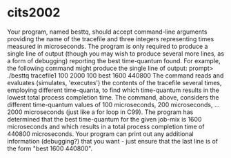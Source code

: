 # cits2002
Your program, named besttq, should accept command-line arguments providing the name of the tracefile and three integers representing times measured in microseconds. The program is only required to produce a single line of output (though you may wish to produce several more lines, as a form of debugging) reporting the best time-quantum found.  For example, the following command might produce the single line of output:  prompt> ./besttq  tracefile1  100  2000  100  best  1600  440800 The command reads and evaluates (simulates, 'executes') the contents of the tracefile several times, employing different time-quanta, to find which time-quantum results in the lowest total process completion time.  The command, above, considers the different time-quantum values of 100 microseconds, 200 microseconds, ... 2000 microseconds (just like a for loop in C99). The program has determined that the best time-quantum for the given job-mix is 1600 microseconds and which results in a total process completion time of 440800  microseconds.  Your program can print out any additional information (debugging?) that you want - just ensure that the last line is of the form "best  1600  440800".
